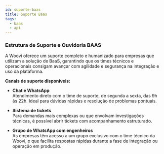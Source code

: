 ```yaml
---
id: suporte-baas
title: Suporte Baas
tags: 
  - baas 
  - api
---
```


### Estrutura de Suporte e Ouvidoria BAAS

A Woovi oferece um suporte completo e humanizado para empresas que utilizam a solução de BaaS, garantindo que os times técnicos e operacionais consigam avançar com agilidade e segurança na integração e uso da plataforma.

**Canais de suporte disponíveis:**

 * __Chat e WhatsApp__\
Atendimento direto com o time de suporte, de segunda a sexta, das 9h às 22h. Ideal para dúvidas rápidas e resolução de problemas pontuais.

 * __Sistema de tickets__\
Para demandas mais complexas ou que envolvam investigações técnicas, é possível abrir tickets com acompanhamento estruturado.

 * __Grupo de WhatsApp com engenheiros__\
As empresas têm acesso a um grupo exclusivo com o time técnico da Woovi, o que facilita respostas rápidas durante a fase de integração ou operação em produção.



